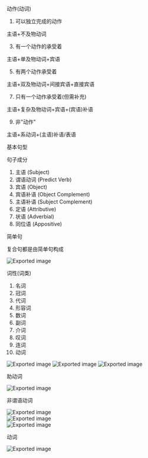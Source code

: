 动作(动词)
 
1. 可以独立完成的动作

主语+不及物动词

3. 有一个动作的承受着

主语+单及物动词+宾语

5. 有两个动作承受着

主语+双及物动词+间接宾语+直接宾语

7. 只有一个动作承受着(但需补充)

主语+复杂及物动词+宾语+(宾语)补语

9. 非"动作"

主语+系动词+(主语)补语/表语

基本句型

句子成分

1. 主语 (Subject)
2. 谓语动词 (Predict Verb)
3. 宾语 (Object)
4. 宾语补语 (Object Complement)
5. 主语补语 (Subject Complement)
6. 定语 (Attributive)
7. 状语 (Adverbial)
8. 同位语 (Appositive)

简单句

复合句都是由简单句构成

![Exported image](Exported%20image%2020250512103613-0.png)

词性(词类)

1. 名词
2. 冠词
3. 代词
4. 形容词
5. 数词
6. 副词
7. 介词
8. 叹词
9. 连词
10. 动词

![Exported image](Exported%20image%2020250512103617-1.png) ![Exported image](Exported%20image%2020250512103622-2.png) ![Exported image](Exported%20image%2020250512103625-3.png)

助动词

![Exported image](Exported%20image%2020250512103629-4.png)  

非谓语动词

![Exported image](Exported%20image%2020250512103634-5.png)  
![Exported image](Exported%20image%2020250512103639-6.png)  
![Exported image](Exported%20image%2020250512103643-7.png)

动词

![Exported image](Exported%20image%2020250512103650-8.png)